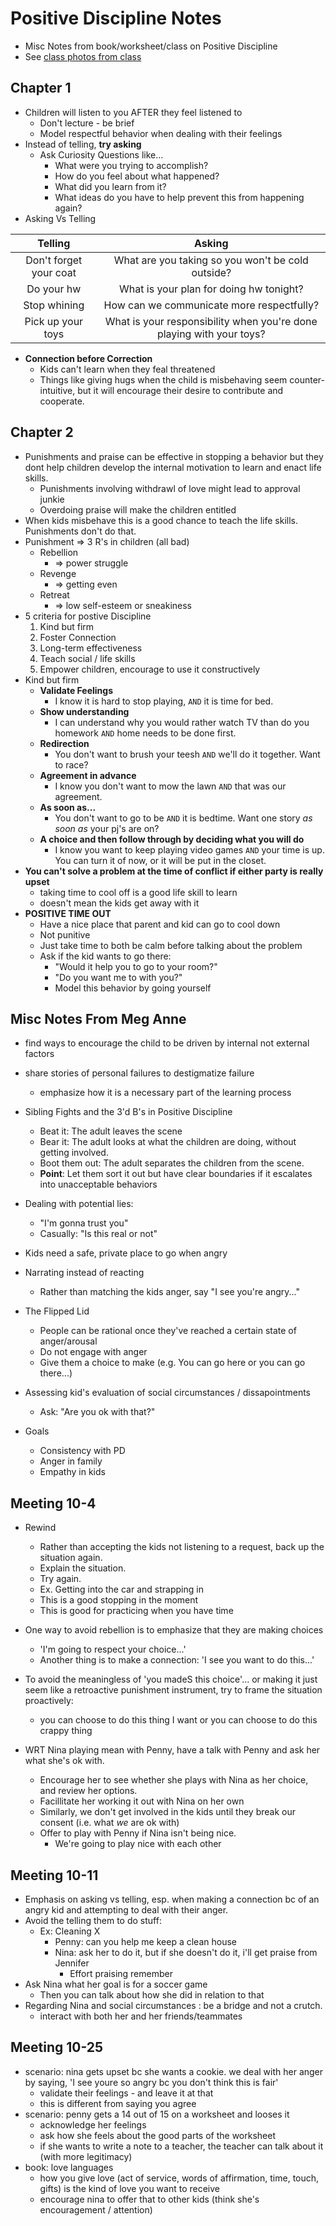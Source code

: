 Positive Discipline Notes
=====================

- Misc Notes from book/worksheet/class on Positive Discipline
- See [class photos from class](/misc/positive-discipline-class-photos)

## Chapter 1
- Children will listen to you AFTER they feel listened to
    - Don't lecture - be brief
    - Model respectful behavior when dealing with their feelings
- Instead of telling, **try asking**
    - Ask Curiosity Questions like...
        - What were you trying to accomplish?
        - How do you feel about what happened?
        - What did you learn from it?
        - What ideas do you have to help prevent this from happening again?
- Asking Vs Telling

| Telling | Asking |
| :---: | :---: |  
| Don't forget your coat  | What are you taking so you won't be cold outside? | 
| Do your hw | What is your plan for doing hw tonight?  |
| Stop whining | How can we communicate more respectfully?  |
| Pick up your toys | What is your responsibility when you're done playing with your toys?  |

- **Connection before Correction**
    - Kids can't learn when they feal threatened
    - Things like giving hugs when the child is misbehaving seem counter-intuitive, but it will encourage their desire to contribute and cooperate.
    

## Chapter 2
- Punishments and praise can be effective in stopping a behavior but they dont help children develop the internal motivation to learn and enact life skills.
    - Punishments involving withdrawl of love might lead to approval junkie
    - Overdoing praise will make the children entitled
- When kids misbehave this is a good chance to teach the life skills.  Punishments don't do that.
- Punishment => 3 R's in children (all bad)
    - Rebellion
        - => power struggle
    - Revenge
        - => getting even
    - Retreat
        - => low self-esteem or sneakiness
- 5 criteria for postive Discipline
    1. Kind but firm
    2. Foster Connection
    3. Long-term effectiveness
    4. Teach social / life skills
    5. Empower children, encourage to use it constructively
- Kind but firm
    - **Validate Feelings**
        - I know it is hard to stop playing, `AND` it is time for bed.
    - **Show understanding**
        - I can understand why you would rather watch TV than do you homework `AND` home needs to be done first.
    - **Redirection**
        - You don't want to brush your teesh `AND` we'll do it together.  Want to race?
    - **Agreement in advance**
        - I know you don't want to mow the lawn `AND` that was our agreement.
    - **As soon as...**
        - You don't want to go to be `AND` it is bedtime.  Want one story *as soon as* your pj's are on?
    - **A choice and then follow through by deciding what you will do**
        - I know you want to keep playing video games `AND` your time is up.  You can turn it of now, or it will be put in the closet.
- **You can't solve a problem at the time of conflict if either party is really upset**
    - taking time to cool off is a good life skill to learn
    - doesn't mean the kids get away with it
- **POSITIVE TIME OUT**
    - Have a nice place that parent and kid can go to cool down
    - Not punitive
    - Just take time to both be calm before talking about the problem
    - Ask if the kid wants to go there:
        - "Would it help you to go to your room?"
        - "Do you want me to with you?"
        - Model this behavior by going yourself

## Misc Notes From Meg Anne

- find ways to encourage the child to be driven by internal not external factors
- share stories of personal failures to destigmatize failure
    - emphasize how it is a necessary part of the learning process
- Sibling Fights and the 3'd B's in Positive Discipline
    - Beat it: The adult leaves the scene
    - Bear it: The adult looks at what the children are doing, without getting involved.
    - Boot them out: The adult separates the children from the scene.
    - **Point**: Let them sort it out but have clear boundaries if it escalates into unacceptable behaviors
- Dealing with potential lies:
    - "I'm gonna trust you"
    - Casually: "Is this real or not"
- Kids need a safe, private place to go when angry
- Narrating instead of reacting
    - Rather than matching the kids anger, say "I see you're angry..."
- The Flipped Lid
    - People can be rational once they've reached a certain state of anger/arousal
    - Do not engage with anger
    - Give them a choice to make (e.g. You can go here or you can go there...)
- Assessing kid's evaluation of social circumstances / dissapointments
    - Ask: "Are you ok with that?"

- Goals
    - Consistency with PD
    - Anger in family
    - Empathy in kids 

## Meeting 10-4

- Rewind
    - Rather than accepting the kids not listening to a request, back up the situation again.
    - Explain the situation.
    - Try again.
    - Ex. Getting into the car and strapping in
    - This is a good stopping in the moment
    - This is good for practicing when you have time

- One way to avoid rebellion is to emphasize that they are making choices
    - 'I'm going to respect your choice...'
    - Another thing is to make a connection: 'I see you want to do this...'

- To avoid the meaningless of 'you madeS this choice'... or making it just seem like a retroactive punishment instrument, try to frame the situation proactively: 
    - you can choose to do this thing I want or you can choose to do this crappy thing

- WRT Nina playing mean with Penny, have a talk with Penny and ask her what she's ok with.
    - Encourage her to see whether she plays with Nina as her choice, and review her options.
    - Facillitate her working it out with Nina on her own
    - Similarly, we don't get involved in the kids until they break our consent (i.e. what *we* are ok with)
    - Offer to play with Penny if Nina isn't being nice.
        - We're going to play nice with each other

## Meeting 10-11

- Emphasis on asking vs telling, esp. when making a connection bc of an angry kid and attempting to deal with their anger.
- Avoid the telling them to do stuff:
    - Ex: Cleaning X
        - Penny: can you help me keep a clean house
        - Nina: ask her to do it, but if she doesn't do it, i'll get praise from Jennifer
            - Effort praising remember
- Ask Nina what her goal is for a soccer game
    - Then you can talk about how she did in relation to that
- Regarding Nina and social circumstances : be a bridge and not a crutch.
    - interact with both her and her friends/teammates

## Meeting 10-25

- scenario: nina gets upset bc she wants a cookie.  we deal with her anger by saying, 'I see youre so angry bc you don't think this is fair'
    - validate their feelings - and leave it at that
    - this is different from saying you agree
- scenario: penny gets a 14 out of 15 on a worksheet and looses it
    - acknowledge her feelings
    - ask how she feels about the good parts of the worksheet
    - if she wants to write a note to a teacher, the teacher can talk about it (with more legitimacy)
- book: love languages
    - how you give love (act of service, words of affirmation, time, touch, gifts) is the kind of love you want to receive
    - encourage nina to offer that to other kids (think she's encouragement / attention)


